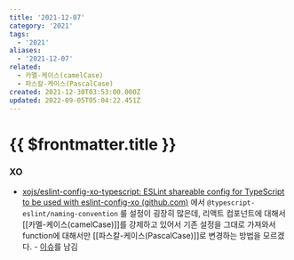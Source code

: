 ```yaml
---
title: '2021-12-07'
category: '2021'
tags:
  - '2021'
aliases:
  - '2021-12-07'
related:
  - 카멜-케이스(camelCase)
  - 파스칼-케이스(PascalCase)
created: 2021-12-30T03:53:00.000Z
updated: 2022-09-05T05:04:22.451Z
---
```


# {{ $frontmatter.title }}

### XO

- [xojs/eslint-config-xo-typescript: ESLint shareable config for TypeScript to be used with eslint-config-xo (github.com)](https://github.com/xojs/eslint-config-xo-typescript) 에서 `@typescript-eslint/naming-convention` 룰 설정이 굉장히 많은데, 리액트 컴포넌트에 대해서 [[카멜-케이스(camelCase)]]를 강제하고 있어서 기존 설정을 그대로 가져와서 function에 대해서만 [[파스칼-케이스(PascalCase)]]로 변경하는 방법을 모르겠다. - [이슈](https://github.com/xojs/eslint-config-xo-typescript/issues/48)를 남김
